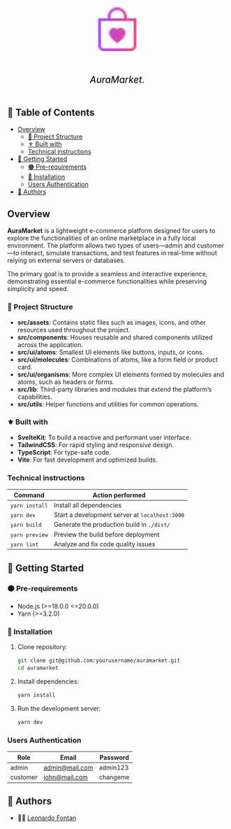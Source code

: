 <p align="center" style="margin:50px 0;">
<img src="static/favicon.svg" width="100"/>
</p>

<h2 align="center" style="margin:50px 0; font-style: italic; font-weight: 500;">
  AuraMarket.
</h2>

## 📍 Table of Contents

- [Overview](#overview)
  - [📌 Project Structure](#📌-project-structure)
  - [⚜️ Built with](#⚜️-built-with)
  - [Technical instructions](#technical-instructions)
- [🚀 Getting Started](#🚀-getting-started)
  - [🟠 Pre-requirements](#🟠-pre-requirements)
  - [🔵 Installation](#🔵-installation)
  - [Users Authentication](#users-authentication)
- [📝 Authors](#📝-authors)

## Overview

**AuraMarket** is a lightweight e-commerce platform designed for users to explore the functionalities of an online marketplace in a fully local environment. The platform allows two types of users—admin and customer—to interact, simulate transactions, and test features in real-time without relying on external servers or databases.

The primary goal is to provide a seamless and interactive experience, demonstrating essential e-commerce functionalities while preserving simplicity and speed.

### 📌 Project Structure

- **src/assets**: Contains static files such as images, icons, and other resources used throughout the project.
- **src/components**: Houses reusable and shared components utilized across the application.
- **src/ui/atoms**: Smallest UI elements like buttons, inputs, or icons.
- **src/ui/molecules**: Combinations of atoms, like a form field or product card.
- **src/ui/organisms**: More complex UI elements formed by molecules and atoms, such as headers or forms.
- **src/lib**: Third-party libraries and modules that extend the platform’s capabilities.
- **src/utils**: Helper functions and utilities for common operations.

### ⚜️ Built with

- **SvelteKit**: To build a reactive and performant user interface.
- **TailwindCSS**: For rapid styling and responsive design.
- **TypeScript**: For type-safe code.
- **Vite**: For fast development and optimized builds.

### Technical instructions

| Command        | Action performed                               |
| -------------- | ---------------------------------------------- |
| `yarn install` | Install all dependencies                       |
| `yarn dev`     | Start a development server at `localhost:3000` |
| `yarn build`   | Generate the production build in `./dist/`     |
| `yarn preview` | Preview the build before deployment            |
| `yarn lint`    | Analyze and fix code quality issues            |

## 🚀 Getting Started

### 🟠 Pre-requirements

- Node.js (>=18.0.0 <=20.0.0)
- Yarn (>=3.2.0)

### 🔵 Installation

1. Clone repository:
   ```sh
   git clone git@github.com:yourusername/auramarket.git
   cd auramarket
   ```
2. Install dependencies:
   ```sh
   yarn install
   ```
3. Run the development server:
   ```sh
   yarn dev
   ```

### Users Authentication

| Role     | Email          | Password |
| -------- | -------------- | -------- |
| admin    | admin@mail.com | admin123 |
| customer | john@mail.com  | changeme |

## 📝 Authors

- 🧑‍💼 [Leonardo Fontan](https://github.com/Lio-n)
